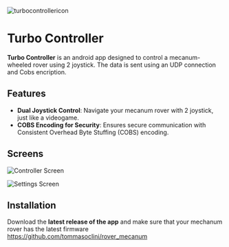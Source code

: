 ![turbocontrollericon](https://github.com/user-attachments/assets/22bd5e2f-fd49-4007-ad62-8ba981da7447)
# Turbo Controller 

**Turbo Controller** is an android app designed to control a mecanum-wheeled rover using 2 joystick. The data is sent using an UDP connection and Cobs encription.

## Features
- **Dual Joystick Control**: Navigate your mecanum rover with 2 joystick, just like a videogame.
- **COBS Encoding for Security**: Ensures secure communication with Consistent Overhead Byte Stuffing (COBS) encoding.

## Screens
![Controller Screen](https://github.com/user-attachments/assets/6eb7380b-af6f-43c5-8d1e-bccf1009e2a9)

![Settings Screen](https://github.com/user-attachments/assets/e22168da-c4b9-4d40-bfb3-2f2606fab78b)

## Installation
Download the **latest release of the app** and make sure that your mechanum rover has the latest firmware https://github.com/tommasoclini/rover_mecanum
